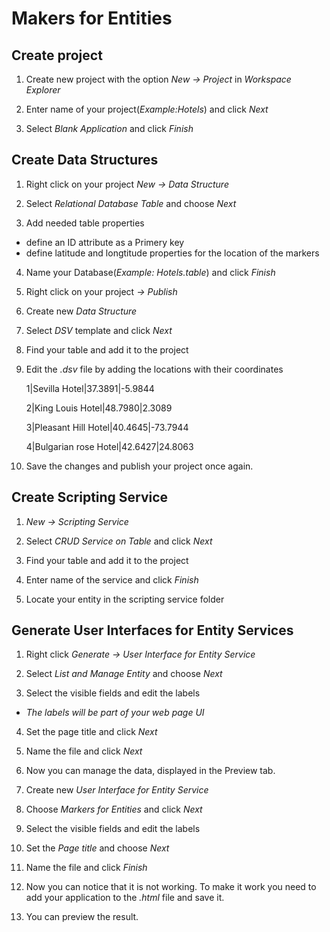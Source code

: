 # Makers for Entities

## Create project

1. Create new project with the option *New -> Project* in *Workspace Explorer*

2. Enter name of your project(*Example:Hotels*) and click *Next*

3. Select *Blank Application* and click *Finish*


## Create Data Structures

1. Right click on your project *New -> Data Structure*

2. Select *Relational Database Table* and choose *Next*

3. Add needed table properties

  - define an ID attribute as a Primery key
   
  - define latitude and longtitude properties for 
   the location of the markers

4. Name your Database(*Example: Hotels.table*) and click *Finish*

5. Right click on your project *-> Publish*

6. Create new *Data Structure* 

7. Select *DSV* template and click *Next*

8. Find your table and add it to the project

9. Edit the *.dsv* file by adding the locations with their coordinates

      1|Sevilla Hotel|37.3891|-5.9844
      
      2|King Louis Hotel|48.7980|2.3089
      
      3|Pleasant Hill Hotel|40.4645|-73.7944
      
      4|Bulgarian rose Hotel|42.6427|24.8063

10. Save the changes and publish your project once again.

## Create Scripting Service

1. *New -> Scripting Service* 

2. Select *CRUD Service on Table* and click *Next*

3. Find your table and add it to the project

4. Enter name of the service and click *Finish*

5. Locate your entity in the scripting service folder

## Generate User Interfaces for Entity Services

1. Right click *Generate -> User Interface for Entity Service*

2. Select *List and Manage Entity* and choose *Next*

3. Select the visible fields and edit the labels

 - *The labels will be part of your web page UI*
   
4. Set the page title and click *Next*

5. Name the file and click *Next*

6. Now you can manage the data, displayed in the Preview tab.

7. Create new *User Interface for Entity Service*

8. Choose *Markers for Entities* and click *Next*

9. Select the visible fields and edit the labels

10. Set the *Page title* and choose *Next*

11. Name the file and click *Finish*

12. Now you can notice that it is not working. To make it work
you need to add your application to the *.html* file and save it.

13. You can preview the result.







